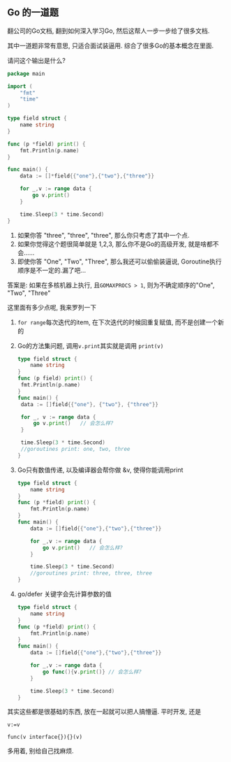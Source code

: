 ## Go 的一道题

翻公司的Go文档, 翻到如何深入学习Go, 然后这帮人一步一步给了很多文档.

其中一道题非常有意思, 只适合面试装逼用. 综合了很多Go的基本概念在里面.





请问这个输出是什么? 

```Go
package main

import (  
    "fmt"
    "time"
)

type field struct {  
    name string
}

func (p *field) print() {  
    fmt.Println(p.name)
}

func main() {  
    data := []*field{{"one"},{"two"},{"three"}}

    for _,v := range data {
        go v.print()
    }

    time.Sleep(3 * time.Second)
}
```

1. 如果你答 "three", "three", "three", 那么你只考虑了其中一个点.
2. 如果你觉得这个题很简单就是 1,2,3, 那么你不是Go的高级开发, 就是啥都不会......
3. 即使你答 "One", "Two", "Three", 那么我还可以偷偷装逼说, Goroutine执行顺序是不一定的.漏了吧...

答案是: 如果在多核机器上执行, 且`GOMAXPROCS > 1`, 则为不确定顺序的"One", "Two", "Three"



这里面有多少点呢, 我来罗列一下

1. `for range`每次迭代的item, 在下次迭代的时候回重复赋值, 而不是创建一个新的

2. Go的方法集问题, 调用`v.print`其实就是调用 `print(v)`

   ```go
   type field struct {  
       name string
   }
   func (p field) print() {
   	fmt.Println(p.name)
   }
   func main() {
   	data := []field{{"one"}, {"two"}, {"three"}}
   
   	for _, v := range data {
   		go v.print()   // 会怎么样?
   	}
   
   	time.Sleep(3 * time.Second)
   	//goroutines print: one, two, three
   }
   ```

3. Go只有数值传递, 以及编译器会帮你做 &v, 使得你能调用print

   ```go
   type field struct {  
       name string
   }
   func (p *field) print() {  
       fmt.Println(p.name)
   }
   func main() {  
       data := []field{{"one"},{"two"},{"three"}}
   
       for _,v := range data {
           go v.print()   // 会怎么样?
       }
   
       time.Sleep(3 * time.Second)
       //goroutines print: three, three, three
   }
   ```

4. go/defer 关键字会先计算参数的值

   ```go
   type field struct {  
       name string
   }
   func (p *field) print() {  
       fmt.Println(p.name)
   }
   func main() {  
       data := []field{{"one"},{"two"},{"three"}}
   
       for _,v := range data {
           go func(){v.print()} // 会怎么样?
       }
   
       time.Sleep(3 * time.Second)
   }
   ```



其实这些都是很基础的东西, 放在一起就可以把人搞懵逼. 平时开发, 还是

`v:=v`

`func(v interface{}){}(v)` 

多用着, 别给自己找麻烦.